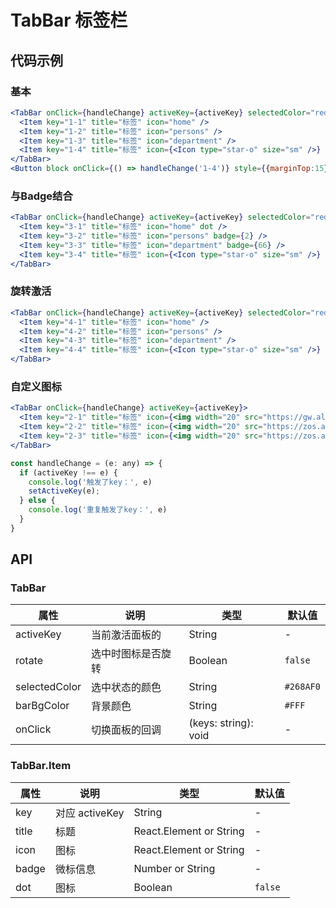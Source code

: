 
# TabBar 标签栏

## 代码示例

### 基本

```jsx
<TabBar onClick={handleChange} activeKey={activeKey} selectedColor="red">
  <Item key="1-1" title="标签" icon="home" />
  <Item key="1-2" title="标签" icon="persons" />
  <Item key="1-3" title="标签" icon="department" />
  <Item key="1-4" title="标签" icon={<Icon type="star-o" size="sm" />} />
</TabBar>
<Button block onClick={() => handleChange('1-4')} style={{marginTop:15}}>激活第4个tab</Button>
```

### 与Badge结合

```jsx
<TabBar onClick={handleChange} activeKey={activeKey} selectedColor="red">
  <Item key="3-1" title="标签" icon="home" dot />
  <Item key="3-2" title="标签" icon="persons" badge={2} />
  <Item key="3-3" title="标签" icon="department" badge={66} />
  <Item key="3-4" title="标签" icon={<Icon type="star-o" size="sm" />} badge={120} />
</TabBar>
```

### 旋转激活

```jsx
<TabBar onClick={handleChange} activeKey={activeKey} selectedColor="red" rotate>
  <Item key="4-1" title="标签" icon="home" />
  <Item key="4-2" title="标签" icon="persons" />
  <Item key="4-3" title="标签" icon="department" />
  <Item key="4-4" title="标签" icon={<Icon type="star-o" size="sm" />} />
</TabBar>
```

### 自定义图标

```jsx
<TabBar onClick={handleChange} activeKey={activeKey}>
  <Item key="2-1" title="标签" icon={<img width="20" src="https://gw.alipayobjects.com/zos/rmsportal/ekLecvKBnRazVLXbWOnE.svg" alt="w" />} />
  <Item key="2-2" title="标签" icon={<img width="20" src="https://zos.alipayobjects.com/rmsportal/gjpzzcrPMkhfEqgbYvmN.svg" alt="w" />} />
  <Item key="2-3" title="标签" icon={<img width="20" src="https://zos.alipayobjects.com/rmsportal/IIRLrXXrFAhXVdhMWgUI.svg" alt="w" />} />
</TabBar>
```

```jsx
const handleChange = (e: any) => {
  if (activeKey !== e) {
    console.log('触发了key：', e)
    setActiveKey(e);
  } else {
    console.log('重复触发了key：', e)
  }
}
```

## API

### TabBar

属性 | 说明 | 类型 | 默认值
----|-----|------|------
| activeKey | 当前激活面板的 | String | - |
| rotate | 选中时图标是否旋转 | Boolean | `false`  |
| selectedColor | 选中状态的颜色 | String | `#268AF0`  |
| barBgColor | 背景颜色 | String | `#FFF`  |
| onClick | 切换面板的回调 | (keys: string): void |  -  |

### TabBar.Item

属性 | 说明 | 类型 | 默认值
----|-----|------|------
| key  | 对应 activeKey | String | - |
| title | 标题 | React.Element or String | - |
| icon | 图标 | React.Element or String | - |
| badge | 微标信息 | Number or String | - |
| dot | 图标 | Boolean | `false` |